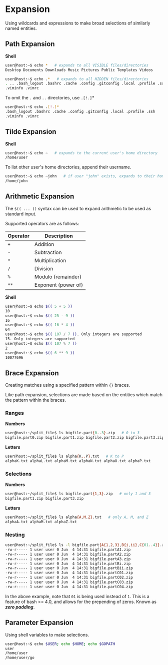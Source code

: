 # Expansion

Using wildcards and expressions to make broad selections of similarly
named entities.

## Path Expansion

**Shell**
```bash
user@host:~$ echo *   # expands to all VISIBLE files/directories
Desktop Documents Downloads Music Pictures Public Templates Videos
```

```bash
user@host:~$ echo .*   # expands to all HIDDEN files/directories
. .. .bash_logout .bashrc .cache .config .gitconfig .local .profile .ssh
.viminfo .vimrc
```

To omit the `.` and `..` directories, use `.[!.]`*

```bash
user@host:~$ echo .[!.]*
.bash_logout .bashrc .cache .config .gitconfig .local .profile .ssh
.viminfo .vimrc
```

## Tilde Expansion

**Shell**
```bash
user@host:~$ echo ~   # expands to the current user's home directory
/home/user
```

To list other user's home directories, append their username.

```bash
user@host:~$ echo ~john   # if user "john" exists, expands to their home directory
/home/john
```

## Arithmetic Expansion

The `$(( ... ))` syntax can be used to expand arithmetic to be used as
standard input.

Supported operators are as follows:

| Operator | Description         |
|----------|---------------------|
| `+`      | Addition            |
| `-`      | Subtraction         |
| `*`      | Multiplication      |
| `/`      | Division            |
| `%`      | Modulo (remainder)  |
| `**`     | Exponent (power of) |

**Shell**
```bash
user@host:~$ echo $(( 5 + 5 ))
10
user@host:~$ echo $(( 25 - 9 ))
16
user@host:~$ echo $(( 16 * 4 ))
64
user@host:~$ echo $(( 107 / 7 )). Only integers are supported
15. Only integers are supported
user@host:~$ echo $(( 107 % 7 ))
2
user@host:~$ echo $(( 6 ** 9 ))
10077696
```

## Brace Expansion

Creating matches using a specified pattern within `{}` braces.

Like path expansion, selections are made based on the entities which
match the pattern within the braces.

### Ranges

**Numbers**
```bash
user@host:~/split_file$ ls bigfile.part{0..3}.zip   # 0 to 3
bigfile.part0.zip bigfile.part1.zip bigfile.part2.zip bigfile.part3.zip
```

**Letters**
```bash
user@host:~/split_file$ ls alpha{K..P}.txt   # K to P
alphaK.txt alphaL.txt alphaM.txt alphaN.txt alphaO.txt alphaP.txt
```

### Selections

**Numbers**
```bash
user@host:~/split_file$ ls bigfile.part{1,3}.zip   # only 1 and 3
bigfile.part1.zip bigfile.part3.zip
```

**Letters**
```bash
user@host:~/split_file$ ls alpha{A,M,Z}.txt   # only A, M, and Z
alphaA.txt alphaM.txt alphaZ.txt
```

### Nesting

```bash
user@host:~/split_file$ ls -l bigfile.part{A{1,2,3},B{i,ii},C{01..4}}.zip
-rw-r----- 1 user user 0 Jun  4 14:31 bigfile.partA1.zip
-rw-r----- 1 user user 0 Jun  4 14:31 bigfile.partA2.zip
-rw-r----- 1 user user 0 Jun  4 14:31 bigfile.partA3.zip
-rw-r----- 1 user user 0 Jun  4 14:31 bigfile.partBi.zip
-rw-r----- 1 user user 0 Jun  4 14:31 bigfile.partBii.zip
-rw-r----- 1 user user 0 Jun  4 14:31 bigfile.partC01.zip
-rw-r----- 1 user user 0 Jun  4 14:31 bigfile.partC02.zip
-rw-r----- 1 user user 0 Jun  4 14:31 bigfile.partC03.zip
-rw-r----- 1 user user 0 Jun  4 14:31 bigfile.partC04.zip
```

In the above example, note that `01` is being used instead of `1`. This
is a feature of bash >= 4.0, and allows for the prepending of zeros.
Known as ***zero padding***.

## Parameter Expansion

Using shell variables to make selections.

```bash
user@host:~$ echo $USER; echo $HOME; echo $GOPATH
user
/home/user
/home/user/go
```
